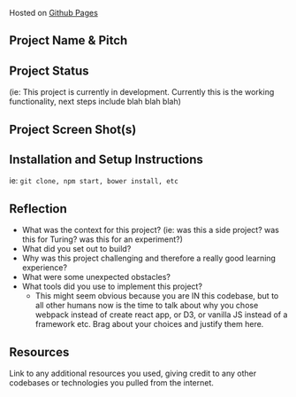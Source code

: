 Hosted on [Github Pages](https://dbull7.github.io/breakout/)
## Project Name & Pitch
## Project Status
(ie: This project is currently in development. Currently this is the working functionality, next steps include blah blah blah)
## Project Screen Shot(s)   
## Installation and Setup Instructions
ie: `git clone, npm start, bower install, etc`  
## Reflection
  - What was the context for this project? (ie: was this a side project? was this for Turing? was this for an experiment?)
  - What did you set out to build?
  - Why was this project challenging and therefore a really good learning experience?
  - What were some unexpected obstacles?
  - What tools did you use to implement this project?
      - This might seem obvious because you are IN this codebase, but to all other humans now is the time to talk about why you chose webpack instead of create react app, or D3, or vanilla JS instead of a framework etc. Brag about your choices and justify them here.  
<!-- #### Example:  
This was a 3 week long project built during my third module at Turing School of Software and Design. Project goals included using technologies learned up until this point and familiarizing myself with documentation for new features.  
Originally I wanted to build an application that allowed users to pull data from the Twitter API based on what they were interested in, such as 'most tagged users'. I started this process by using the `create-react-app` boilerplate, then adding `react-router-4.0` and `redux`.  
One of the main challenges I ran into was Authentication. This lead me to spend a few days on a research spike into OAuth, Auth0, and two-factor authentication using Firebase or other third parties. Due to project time constraints, I had to table authentication and focus more on data visualization from parts of the API that weren't restricted to authenticated users.
At the end of the day, the technologies implemented in this project are React, React-Router 4.0, Redux, LoDash, D3, and a significant amount of VanillaJS, JSX, and CSS. I chose to use the `create-react-app` boilerplate to minimize initial setup and invest more time in diving into weird technological rabbit holes. In the next iteration I plan on handrolling a `webpack.config.js` file to more fully understand the build process. -->
## Resources
  Link to any additional resources you used, giving credit to any other codebases or technologies you pulled from the internet.  
